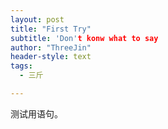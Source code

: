 ```yaml
---
layout: post
title: "First Try"
subtitle: 'Don't konw what to say
author: "ThreeJin"
header-style: text
tags:
  - 三斤

---
```


测试用语句。
